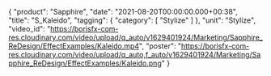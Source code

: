 {
   "product": "Sapphire",
   "date": "2021-08-20T00:00:00.000+00:38",  
   "title": "S_Kaleido",
   "tagging": {
   "category": [
      "Stylize"
    ]
   },
   "unit": "Stylize",
   "video_id": "https://borisfx-com-res.cloudinary.com/video/upload/q_auto/v1629401924/Marketing/Sapphire_ReDesign/EffectExamples/Kaleido.mp4",
   "poster": "https://borisfx-com-res.cloudinary.com/video/upload/q_auto,f_auto/v1629401924/Marketing/Sapphire_ReDesign/EffectExamples/Kaleido.png"
}